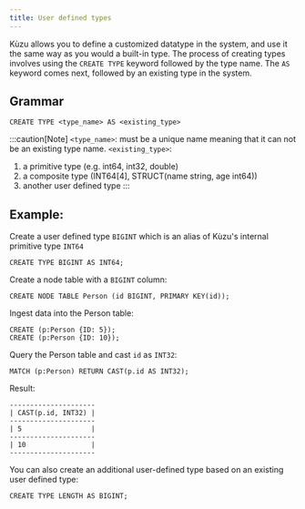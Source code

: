 ```yaml
---
title: User defined types
---
```


Kùzu allows you to define a customized datatype in the system, and use it the same way as you would a built-in type.
The process of creating types involves using the `CREATE TYPE` keyword followed by the type name.
The `AS` keyword comes next, followed by an existing type in the system.

## Grammar
`CREATE TYPE <type_name> AS <existing_type>`

:::caution[Note]
`<type_name>`: must be a unique name meaning that it can not be an existing type name.
`<existing_type>`:
1. a primitive type (e.g. int64, int32, double)
2. a composite type (INT64[4], STRUCT(name string, age int64))
3. another user defined type
:::

## Example:

Create a user defined type `BIGINT` which is an alias of Kùzu's internal primitive type `INT64`
```
CREATE TYPE BIGINT AS INT64;
```
Create a node table with a `BIGINT` column:
```
CREATE NODE TABLE Person (id BIGINT, PRIMARY KEY(id));
```
Ingest data into the Person table:
```
CREATE (p:Person {ID: 5});
CREATE (p:Person {ID: 10});
```
Query the Person table and cast `id` as `INT32`:
```
MATCH (p:Person) RETURN CAST(p.id AS INT32);
```
Result:
```
---------------------
| CAST(p.id, INT32) |
---------------------
| 5                 |
---------------------
| 10                |
---------------------
```

You can also create an additional user-defined type based on an existing user defined type:
```
CREATE TYPE LENGTH AS BIGINT;
```
